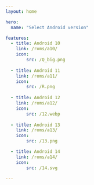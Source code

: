 ```yaml
---
layout: home

hero:
  name: "Select Android version"

features:
  - title: Android 10
    link: /roms/a10/
    icon: 
        src: /Q_big.png
  
  - title: Android 11
    link: /roms/a11/
    icon: 
        src: /R.png
  
  - title: Android 12
    link: /roms/a12/
    icon: 
        src: /12.webp
  
  - title: Android 13
    link: /roms/a13/
    icon: 
        src: /13.png

  - title: Android 14
    link: /roms/a14/
    icon: 
        src: /14.svg

---
```


